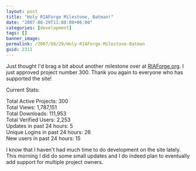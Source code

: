 ```yaml
---
layout: post
title: "Holy RIAForge Milestone, Batman!"
date: "2007-08-29T11:08:00+06:00"
categories: [development]
tags: []
banner_image: 
permalink: /2007/08/29/Holy-RIAForge-Milestone-Batman
guid: 2311
---
```


Just thought I'd brag a bit about another milestone over at <a href="http://www.riaforge.org">RIAForge.org</a>. I just approved project number 300. Thank you again to everyone who has supported the site! 

Current Stats:

Total Active Projects: 300<br>
Total Views: 1,787,151<br>
Total Downloads: 111,953<br>
Total Verified Users: 2,253<br>
Updates in past 24 hours: 5<br>
Unique Logins in past 24 hours: 26<br>
New users in past 24 hours: 15<br>

I know that I haven't had much time to do development on the site lately. This morning I did do some small updates and I do indeed plan to eventually add support for multiple project owners.